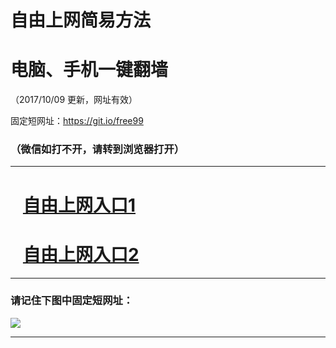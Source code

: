 ﻿# 自由上网简易方法

# 电脑、手机一键翻墙

（2017/10/09 更新，网址有效）

固定短网址：https://git.io/free99

### （微信如打不开，请转到浏览器打开）


***





# &nbsp;&nbsp; <a href="http://ft2541619173.fwq-tz-1001.info/fwqtz01.html?t=10090012281 " target="_blank">自由上网入口1</a>
# &nbsp;&nbsp; <a href="http://ft791410872.fwq-tz-1002.info/fwqtz02.html?t=100900113910 " target="_blank">自由上网入口2</a>
***

### 请记住下图中固定短网址：

<img src="https://s3-us-west-2.amazonaws.com/fwq-1001/yjfq-20170905okok.png" /> 


***

